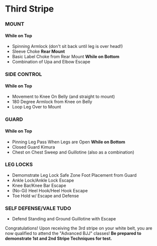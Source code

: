 # Third Stripe
### MOUNT
#### While on Top
 - Spinning Armlock (don't sit back until leg is over head!)
 - Sleeve Choke
__Rear Mount__
 - Basic Label Choke from Rear Mount
__While on Bottom__
 - Combination of Upa and Elbow Escape

### SIDE CONTROL
#### While on Top
 - Movement to Knee On Belly (and straight to mount)
 - 180 Degree Armlock from Knee on Belly
 - Loop Leg Over to Mount

### GUARD 
#### While on Top
 - Pinning Leg Pass When Legs are Open
__While on Bottom__
 - Closed Guard Kimura
 - Chest on Chest Sweep and Guillotine (also as a combination)

### LEG LOCKS
 - Demomstrate Leg Lock Safe Zone Foot Placement from Guard 
 - Ankle Lock/Ankle Lock Escape
 - Knee Bar/Knee Bar Escape
 - (No-Gi) Heel Hook/Heel Hook Escape
 - Toe Hold w/ Escape and Defense

### SELF DEFENSE/VALE TUDO
 - Defend Standing and Ground Guillotine with Escape 

Congratulations! Upon receiving the 3rd stripe on your white belt, you are now qualified to attend the "Advanced BJJ" classes! 
__Be prepared to demonstrate 1st and 2nd Stripe Techniques for test.__
